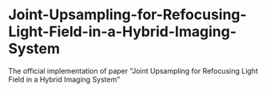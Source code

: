 # Joint-Upsampling-for-Refocusing-Light-Field-in-a-Hybrid-Imaging-System
The official implementation of paper "Joint Upsampling for Refocusing Light Field in a Hybrid Imaging System"
